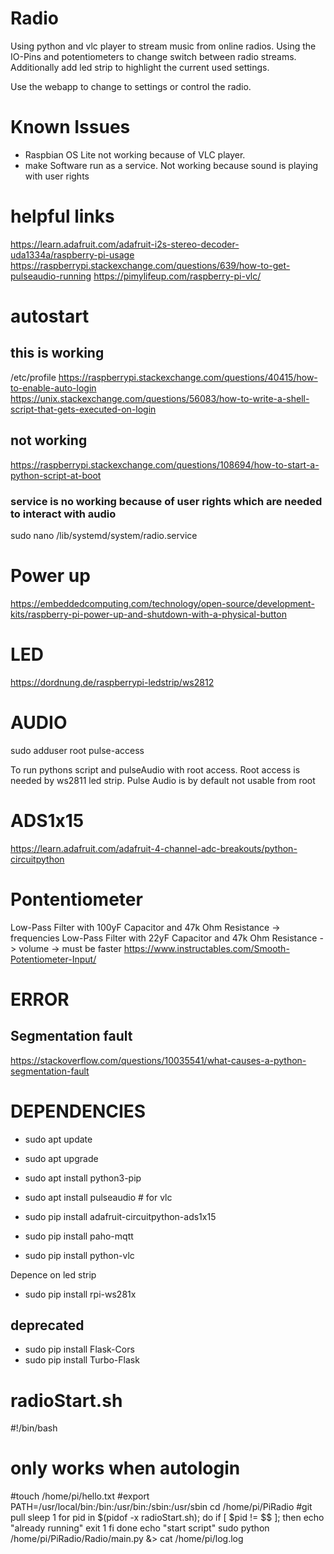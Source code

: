 # Radio
Using python and vlc player to stream music from online radios. Using the IO-Pins and potentiometers to change switch between radio streams.
Additionally add led strip to highlight the current used settings.

Use the webapp to change to settings or control the radio.

# Known Issues
- Raspbian OS Lite not working because of VLC player. 
-  make Software run as a service. Not working because sound is playing with user rights

  
# helpful links

https://learn.adafruit.com/adafruit-i2s-stereo-decoder-uda1334a/raspberry-pi-usage
https://raspberrypi.stackexchange.com/questions/639/how-to-get-pulseaudio-running
https://pimylifeup.com/raspberry-pi-vlc/

# autostart

## this is working
 /etc/profile 
https://raspberrypi.stackexchange.com/questions/40415/how-to-enable-auto-login
https://unix.stackexchange.com/questions/56083/how-to-write-a-shell-script-that-gets-executed-on-login

## not working
https://raspberrypi.stackexchange.com/questions/108694/how-to-start-a-python-script-at-boot

### service is no working because of user rights which are needed to interact with audio
sudo nano /lib/systemd/system/radio.service

# Power up
https://embeddedcomputing.com/technology/open-source/development-kits/raspberry-pi-power-up-and-shutdown-with-a-physical-button

# LED
https://dordnung.de/raspberrypi-ledstrip/ws2812

# AUDIO
sudo adduser root pulse-access

To run pythons script and pulseAudio with root access. Root access is needed by ws2811 led strip. Pulse Audio is by default not usable from root

# ADS1x15
https://learn.adafruit.com/adafruit-4-channel-adc-breakouts/python-circuitpython

# Pontentiometer
Low-Pass Filter with 100yF Capacitor and 47k Ohm Resistance -> frequencies
Low-Pass Filter with 22yF Capacitor and 47k Ohm Resistance -> volume -> must be faster
https://www.instructables.com/Smooth-Potentiometer-Input/

# ERROR
## Segmentation fault
https://stackoverflow.com/questions/10035541/what-causes-a-python-segmentation-fault

# DEPENDENCIES

- sudo apt update
- sudo apt upgrade
- sudo apt install python3-pip
- sudo apt install pulseaudio   # for vlc

- sudo pip install adafruit-circuitpython-ads1x15
- sudo pip install paho-mqtt
- sudo pip install python-vlc


Depence on led strip
- sudo pip install rpi-ws281x
## deprecated
- sudo pip install Flask-Cors
- sudo pip install Turbo-Flask

# radioStart.sh

#!/bin/bash
# only works when autologin
#touch /home/pi/hello.txt
#export PATH=/usr/local/bin:/bin:/usr/bin:/sbin:/usr/sbin
cd /home/pi/PiRadio
#git pull
sleep 1
for pid in $(pidof -x radioStart.sh); do
    if [ $pid != $$ ]; then
        echo "already running"
        exit 1
    fi
done
echo "start script"
sudo python /home/pi/PiRadio/Radio/main.py &>  cat /home/pi/log.log

